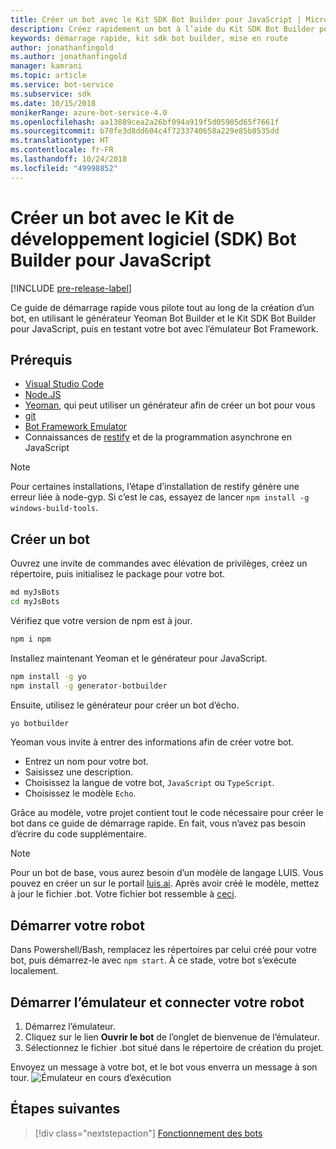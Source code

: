 ```yaml
---
title: Créer un bot avec le Kit SDK Bot Builder pour JavaScript | Microsoft Docs
description: Créez rapidement un bot à l’aide du Kit SDK Bot Builder pour JavaScript.
keywords: démarrage rapide, kit sdk bot builder, mise en route
author: jonathanfingold
ms.author: jonathanfingold
manager: kamrani
ms.topic: article
ms.service: bot-service
ms.subservice: sdk
ms.date: 10/15/2018
monikerRange: azure-bot-service-4.0
ms.openlocfilehash: aa13889cea2a26bf094a919f5d05905d65f7661f
ms.sourcegitcommit: b78fe3d8dd604c4f7233740658a229e85b8535dd
ms.translationtype: HT
ms.contentlocale: fr-FR
ms.lasthandoff: 10/24/2018
ms.locfileid: "49998852"
---
```

# <a name="create-a-bot-with-the-bot-builder-sdk-for-javascript"></a>Créer un bot avec le Kit de développement logiciel (SDK) Bot Builder pour JavaScript

[!INCLUDE [pre-release-label](../includes/pre-release-label.md)]

Ce guide de démarrage rapide vous pilote tout au long de la création d’un bot, en utilisant le générateur Yeoman Bot Builder et le Kit SDK Bot Builder pour JavaScript, puis en testant votre bot avec l’émulateur Bot Framework. 

## <a name="prerequisites"></a>Prérequis

- [Visual Studio Code](https://www.visualstudio.com/downloads)
- [Node.JS](https://nodejs.org/)
- [Yeoman](http://yeoman.io/), qui peut utiliser un générateur afin de créer un bot pour vous
- [git](https://git-scm.com/)
- [Bot Framework Emulator](https://github.com/Microsoft/BotFramework-Emulator)
- Connaissances de [restify](http://restify.com/) et de la programmation asynchrone en JavaScript

> [!NOTE]
> Pour certaines installations, l’étape d’installation de restify génère une erreur liée à node-gyp.
> Si c’est le cas, essayez de lancer `npm install -g windows-build-tools`.

## <a name="create-a-bot"></a>Créer un bot

Ouvrez une invite de commandes avec élévation de privilèges, créez un répertoire, puis initialisez le package pour votre bot.

```bash
md myJsBots
cd myJsBots
```

Vérifiez que votre version de npm est à jour.
```bash
npm i npm
```

Installez maintenant Yeoman et le générateur pour JavaScript.

```bash
npm install -g yo
npm install -g generator-botbuilder
```

Ensuite, utilisez le générateur pour créer un bot d’écho.

```bash
yo botbuilder
```

Yeoman vous invite à entrer des informations afin de créer votre bot.

- Entrez un nom pour votre bot.
- Saisissez une description.
- Choisissez la langue de votre bot, `JavaScript` ou `TypeScript`.
- Choisissez le modèle `Echo`.

Grâce au modèle, votre projet contient tout le code nécessaire pour créer le bot dans ce guide de démarrage rapide. En fait, vous n’avez pas besoin d’écrire du code supplémentaire.

> [!NOTE]
> Pour un bot de base, vous aurez besoin d’un modèle de langage LUIS. Vous pouvez en créer un sur le portail [luis.ai](https://www.luis.ai). Après avoir créé le modèle, mettez à jour le fichier .bot. Votre fichier bot ressemble à [ceci](../v4sdk/bot-builder-service-file.md). 

## <a name="start-your-bot"></a>Démarrer votre robot

Dans Powershell/Bash, remplacez les répertoires par celui créé pour votre bot, puis démarrez-le avec `npm start`. À ce stade, votre bot s’exécute localement.

## <a name="start-the-emulator-and-connect-your-bot"></a>Démarrer l’émulateur et connecter votre robot
1. Démarrez l’émulateur.
2. Cliquez sur le lien **Ouvrir le bot** de l’onglet de bienvenue de l’émulateur.
3. Sélectionnez le fichier .bot situé dans le répertoire de création du projet.

Envoyez un message à votre bot, et le bot vous enverra un message à son tour.
![Émulateur en cours d’exécution](../media/emulator-v4/emulator-running.png)

## <a name="next-steps"></a>Étapes suivantes

> [!div class="nextstepaction"]
> [Fonctionnement des bots](../v4sdk/bot-builder-basics.md) 
